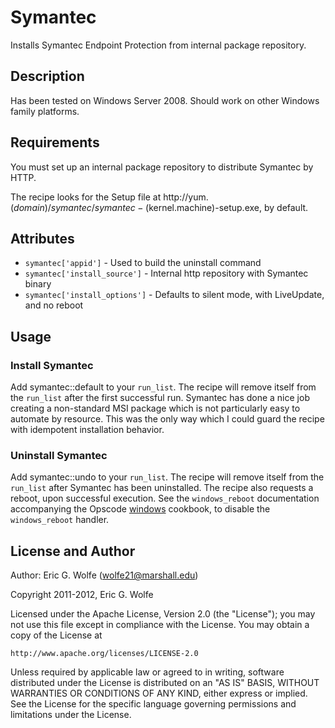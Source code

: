 # Symantec

Installs Symantec Endpoint Protection from internal package repository.

## Description

Has been tested on Windows Server 2008.  Should work on other Windows family platforms.

## Requirements

You must set up an internal package repository to distribute Symantec by HTTP.

The recipe looks for the Setup file at http://yum.($domain)/symantec/symantec-($kernel.machine)-setup.exe, by default.

## Attributes

* `symantec['appid']` - Used to build the uninstall command
* `symantec['install_source']` - Internal http repository with Symantec binary
* `symantec['install_options']` - Defaults to silent mode, with LiveUpdate, and no reboot

## Usage

### Install Symantec

Add symantec::default to your `run_list`.  The recipe will remove itself
from the `run_list` after the first successful run.  Symantec has done
a nice job creating a non-standard MSI package which is not particularly
easy to automate by resource.  This was the only way which I could guard the
recipe with idempotent installation behavior.

### Uninstall Symantec

Add symantec::undo to your `run_list`.  The recipe will remove itself
from the `run_list` after Symantec has been uninstalled.  The recipe
also requests a reboot, upon successful execution.  See the `windows_reboot`
documentation accompanying the Opscode [windows](http://github.com/opscode-cookbooks/windows)
cookbook, to disable the `windows_reboot` handler.

## License and Author

Author: Eric G. Wolfe (<wolfe21@marshall.edu>)

Copyright 2011-2012, Eric G. Wolfe

Licensed under the Apache License, Version 2.0 (the "License");
you may not use this file except in compliance with the License.
You may obtain a copy of the License at

    http://www.apache.org/licenses/LICENSE-2.0

Unless required by applicable law or agreed to in writing, software
distributed under the License is distributed on an "AS IS" BASIS,
WITHOUT WARRANTIES OR CONDITIONS OF ANY KIND, either express or implied.
See the License for the specific language governing permissions and
limitations under the License.
